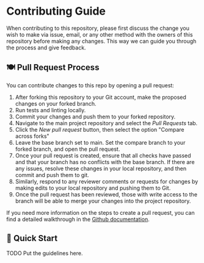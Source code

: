 # Contributing Guide

When contributing to this repository, please first discuss the change you wish
to make via issue, email, or any other method with the owners of this repository
before making any changes. This way we can guide you through the process and
give feedback.

## 🍽️ Pull Request Process

You can contribute changes to this repo by opening a pull request:

1. After forking this repository to your Git account, make the proposed changes on your forked branch.
2. Run tests and linting locally.
3. Commit your changes and push them to your forked repository.
4. Navigate to the main project repository and select the _Pull Requests_ tab.
5. Click the _New pull request_ button, then select the option "Compare across forks"
6. Leave the base branch set to main. Set the compare branch to your forked branch, and open the pull request.
7. Once your pull request is created, ensure that all checks have passed and that your branch has no conflicts with the base branch. If there are any issues, resolve these changes in your local repository, and then commit and push them to git.
8. Similarly, respond to any reviewer comments or requests for changes by making edits to your local repository and pushing them to Git.
9. Once the pull request has been reviewed, those with write access to the branch will be able to merge your changes into the project repository.

If you need more information on the steps to create a pull request, you can find a detailed walkthrough in the [Github documentation][pull-requests-docs].

## 🏁 Quick Start

TODO Put the guidelines here.

[pull-requests-docs]: https://docs.github.com/en/pull-requests/collaborating-with-pull-requests/proposing-changes-to-your-work-with-pull-requests/creating-a-pull-request-from-a-fork

